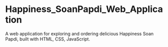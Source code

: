 # Happiness_SoanPapdi_Web_Application
A web application for exploring and ordering delicious Happiness Soan Papdi, built with HTML, CSS, JavaScript.

